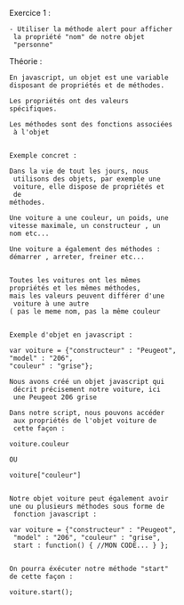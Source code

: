 Exercice 1 :

    - Utiliser la méthode alert pour afficher
     la propriété "nom" de notre objet 
     "personne"


Théorie :

    En javascript, un objet est une variable 
    disposant de propriétés et de méthodes.

    Les propriétés ont des valeurs 
    spécifiques.

    Les méthodes sont des fonctions associées
     à l'objet


    Exemple concret :

    Dans la vie de tout les jours, nous
     utilisons des objets, par exemple une 
     voiture, elle dispose de propriétés et 
     de
    méthodes.

    Une voiture a une couleur, un poids, une 
    vitesse maximale, un constructeur , un 
    nom etc...

    Une voiture a également des méthodes : 
    démarrer , arreter, freiner etc...


    Toutes les voitures ont les mêmes 
    propriétés et les mêmes méthodes, 
    mais les valeurs peuvent différer d'une
     voiture à une autre
    ( pas le meme nom, pas la même couleur


    Exemple d'objet en javascript :

    var voiture = {"constructeur" : "Peugeot",
    "model" : "206", 
    "couleur" : "grise"};

    Nous avons créé un objet javascript qui
     décrit précisement notre voiture, ici 
     une Peugeot 206 grise

    Dans notre script, nous pouvons accéder
     aux propriétés de l'objet voiture de 
     cette façon :

    voiture.couleur

    OU

    voiture["couleur"]


    Notre objet voiture peut également avoir 
    une ou plusieurs méthodes sous forme de
     fonction javascript :

    var voiture = {"constructeur" : "Peugeot",
     "model" : "206", "couleur" : "grise", 
     start : function() { //MON CODE... } };


    On pourra éxécuter notre méthode "start" 
    de cette façon :

    voiture.start();


